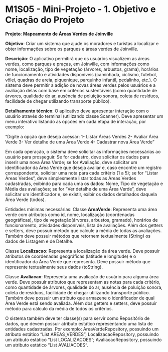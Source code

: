 # M1S05 - Mini-Projeto - 1. Objetivo e Criação do Projeto

**Projeto**: **Mapeamento de Áreas Verdes de Joinville**

**Objetivo**: Criar um sistema que ajude os moradores e turistas a localizar e obter informações sobre os parques e áreas verdes de Joinville.

**Descrição**: O aplicativo permitirá que os usuários visualizem as áreas verdes, como parques e praças, em Joinville, com informações como nome, localização, tipo de vegetação (árvores, arbustos, grama), horários de funcionamento e atividades disponíveis (caminhada, ciclismo, futebol, vôlei, quadras de areia, piquenique, parquinho infantil, pedalinho, etc.). O sistema deve permitir a adição de novas áreas verdes pelos usuários e a avaliação delas com base em critérios sustentáveis (como quantidade de árvores, qualidade do ar, ausência de poluição sonora, coleta de resíduos, facilidade de chegar utilizando transporte público).

**Detalhamento técnico**: O aplicativo deve apresentar interação com o usuário através do terminal (utilizando classe Scanner). Deve apresentar um menu interativo listando as opções em cada etapa de interação, por exemplo:

“Digite a opção que deseja acessar:
1- Listar Áreas Verdes
2- Avaliar Área Verde
3- Ver detalhe de uma Área Verde
4- Cadastrar nova Área Verde”

Em cada operação, o sistema deve solicitar as informações necessárias ao usuário para prosseguir. Se for cadastro, deve solicitar os dados para inserir uma nova Área Verde; se for Avaliação, deve solicitar um identificador da Área Verde que deseja avaliar e, caso encontre um registro correspondente, solicitar uma nota para cada critério (1 a 5); se for “Listar Áreas Verdes”, deve simplesmente listar todas as Áreas Verdes cadastradas, exibindo para cada uma os dados: Nome, Tipo de vegetação e Média das avaliações; se for “Ver detalhe de uma Área Verde”, deve solicitar um identificador e, se existir, exibir os dados detalhados daquela Área Verde (todos).

Entidades mínimas necessárias:
Classe **AreaVerde**: Representa uma área verde com atributos como id, nome, localização (coordenadas geográficas), tipo de vegetação(árvores, arbustos, gramado), horários de funcionamento, atividades disponíveis, lista de avaliações. Além dos getters e setters, deve possuir método que calcule a média de todas as avaliações. Também deve possuir métodos que retornem textualmente (String) os dados de Listagem e de Detalhe.

Classe **Localizacao**: Representa a localização da área verde. Deve possuir atributos de coordenadas geográficas (latitude e longitude) e o identificador da Área Verde que representa. Deve possuir método que represente textualmente seus dados (toString).

Classe **Avaliacao**: Representa uma avaliação de usuário para alguma área verde. Deve possuir atributos que representam as notas para cada critério, como quantidade de árvores, qualidade do ar, ausência de poluição sonora, coleta de resíduos, facilidade de chegar utilizando transporte público. Também deve possuir um atributo que armazene o identificador de qual Área Verde está sendo avaliada. Além dos getters e setters, deve possuir método para cálculo da média de todos os critérios.

O sistema também deve ter classe(s) para servir como Repositório de dados, que devem possuir atributo estático representando uma lista de entidades cadastradas. Por exemplo: AreaVerdeRepository, possuindo um atributo estático “List<AreaVerde> AREAS_VERDES”; LocalizacaoRepository, possuindo um atributo estático “List<Localizacao> LOCALIZACOES”; AvaliacaoRepository, possuindo um atributo estático “List<Avaliacao> AVALIACOES“.
